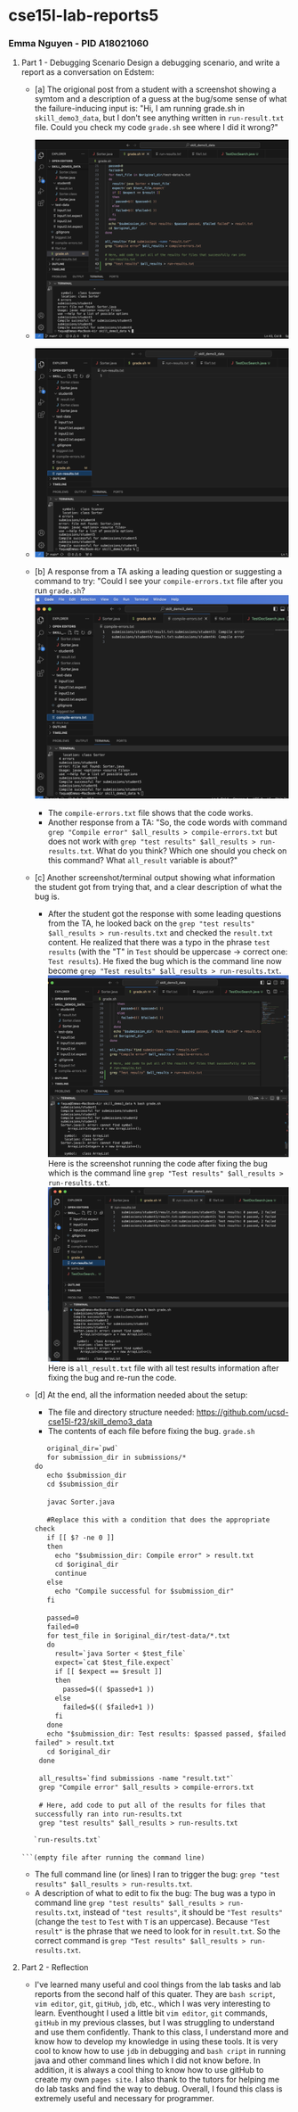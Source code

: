 # cse15l-lab-reports5
### Emma Nguyen - PID A18021060

1. Part 1 - Debugging Scenario
   Design a debugging scenario, and write a report as a conversation on Edstem:
   - [a] The origional post from a student with a screenshot showing a symtom and a description of a guess at the bug/some sense of what the failure-inducing input is: "Hi, I am running grade.sh in `skill_demo3_data`, but I don't see anything written in `run-result.txt` file. Could you check my code `grade.sh` see where I did it wrong?"
   - ![ Here is the grade.sh when I run the code](lab5-1-1.png)
   - ![ Here is `run-result.txt file` after running the code without anything written in it](lab5-1-3.png)
   
   - [b] A response from a TA asking a leading question or suggesting a command to try: "Could I see your `compile-errors.txt` file after you run `grade.sh`?
        ![ Here is `compile-errors.txt file` after running the code to compared with ](lab5-1-2.png)
        - The `compile-errors.txt` file shows that the code works.
        - Another response from a TA: "So, the code words with command `grep "Compile error" $all_results > compile-errors.txt` but does not work with `grep "test results" $all_results > run-results.txt`. What do you think? Which one should you check on this command? What `all_result` variable is about?"
   - [c] Another screenshot/terminal output showing what information the student got from trying that, and a clear description of what the bug is.
        - After the student got the response with some leading questions from the TA, he looked back on the `grep "test results" $all_results > run-results.txt` and checked the `result.txt` content. He realized that there was a typo in the phrase `test results` (with the "T" in `Test` should be uppercase -> correct one: `Test results`). He fixed the bug which is the command line now become `grep "Test results" $all_results > run-results.txt`.
      ![screenshot from trying to fix the bug](lab5-1-4.png)
     Here is the screenshot running the code after fixing the bug which is the command line `grep "Test results" $all_results > run-results.txt`.
      ![screenshot from trying to fix the bug](lab5-1-5.png)
     Here is `all_result.txt` file with all test results information after fixing the bug and re-run the code.
   - [d] At the end, all the information needed about the setup:
      - The file and directory structure needed: https://github.com/ucsd-cse15l-f23/skill_demo3_data
      - The contents of each file before fixing the bug.
     `grade.sh`

     ```
        original_dir=`pwd`
        for submission_dir in submissions/*
     do
        echo $submission_dir
        cd $submission_dir

        javac Sorter.java

        #Replace this with a condition that does the appropriate check
        if [[ $? -ne 0 ]] 
        then
          echo "$submission_dir: Compile error" > result.txt    
          cd $original_dir
          continue
        else
          echo "Compile successful for $submission_dir"
        fi

        passed=0
        failed=0
        for test_file in $original_dir/test-data/*.txt
        do
          result=`java Sorter < $test_file`
          expect=`cat $test_file.expect`
          if [[ $expect == $result ]]
          then
            passed=$(( $passed+1 ))
          else
            failed=$(( $failed+1 ))
          fi
        done
        echo "$submission_dir: Test results: $passed passed, $failed failed" > result.txt
        cd $original_dir
      done

      all_results=`find submissions -name "result.txt"`
      grep "Compile error" $all_results > compile-errors.txt

      # Here, add code to put all of the results for files that successfully ran into run-results.txt
      grep "test results" $all_results > run-results.txt
   ```
      `run-results.txt`
     
   ```(empty file after running the command line)
   ```
     
   - The full command line (or lines) I ran to trigger the bug: `grep "test results" $all_results > run-results.txt`.
   - A description of what to edit to fix the bug: The bug was a typo in command line `grep "test results" $all_results > run-results.txt`, instead of `"test results"`, it should be `"Test results"` (change the `test` to `Test` with `T` is an uppercase). Because `"Test result"` is the phrase that we need to look for in `result.txt`. So the correct command is `grep "Test results" $all_results > run-results.txt`.

1. Part 2 - Reflection
   - I've learned many useful and cool things from the lab tasks and lab reports from the second half of this quater. They are `bash script`, `vim editor`, `git`, `gitHub`, `jdb`, etc., which I was very interesting to learn. Eventhought I used a little bit `vim editor`, `git` commands, `gitHub` in my previous classes, but I was struggling to understand and use them confidently. Thank to this class, I understand more and know how to develop my knowledge in using these tools. It is very cool to know how to use `jdb` in debugging and `bash cript` in running java and other command lines which I did not know before. In addition, it is always a cool thing to know how to use gitHub to create my own `pages site`. I also thank to the tutors for helping me do lab tasks and find the way to debug. Overall, I found this class is extremely useful and necessary for programmer.

